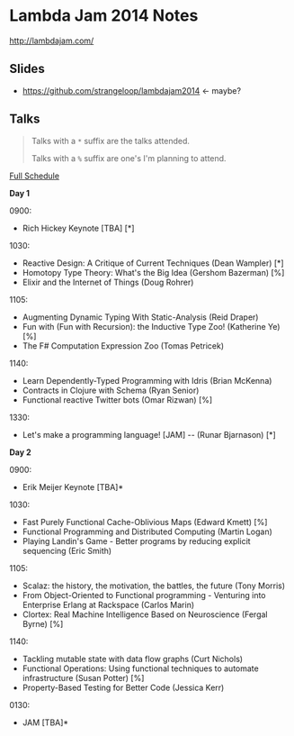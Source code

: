 # Lambda Jam 2014 Notes

http://lambdajam.com/

## Slides

* https://github.com/strangeloop/lambdajam2014 <- maybe?

## Talks

> Talks with a `*` suffix are the talks attended.
>
> Talks with a `%` suffix are one's I'm planning to attend.

[Full Schedule](http://www.lambdajam.com/program.html)

__Day 1__

0900:
 - Rich Hickey Keynote [TBA] [*]

1030:
 - Reactive Design: A Critique of Current Techniques (Dean Wampler) [*]
 - Homotopy Type Theory: What's the Big Idea (Gershom Bazerman) [%]
 - Elixir and the Internet of Things (Doug Rohrer)

1105:
 - Augmenting Dynamic Typing With Static-Analysis (Reid Draper)
 - Fun with (Fun with Recursion): the Inductive Type Zoo! (Katherine Ye) [%]
 - The F# Computation Expression Zoo (Tomas Petricek)

1140:
 - Learn Dependently-Typed Programming with Idris (Brian McKenna)
 - Contracts in Clojure with Schema (Ryan Senior)
 - Functional reactive Twitter bots (Omar Rizwan) [%]

1330:
 - Let's make a programming language! [JAM] -- (Runar Bjarnason) [*]

__Day 2__

0900:
 - Erik Meijer Keynote [TBA]*

1030:
 - Fast Purely Functional Cache-Oblivious Maps (Edward Kmett) [%]
 - Functional Programming and Distributed Computing (Martin Logan)
 - Playing Landin's Game - Better programs by reducing explicit sequencing (Eric Smith)

1105:
 - Scalaz: the history, the motivation, the battles, the future (Tony Morris)
 - From Object-Oriented to Functional programming - Venturing into Enterprise Erlang at Rackspace (Carlos Marin)
 - Clortex: Real Machine Intelligence Based on Neuroscience (Fergal Byrne) [%]

1140:
 - Tackling mutable state with data flow graphs (Curt Nichols)
 - Functional Operations: Using functional techniques to automate infrastructure (Susan Potter) [%]
 - Property-Based Testing for Better Code (Jessica Kerr)

0130:
 - JAM [TBA]*
